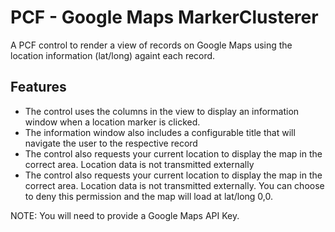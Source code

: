 <h1>PCF - Google Maps MarkerClusterer</h1>
A PCF control to render a view of records on Google Maps using the location information (lat/long) againt each record.

<h2>Features</h2>
<ul>
  <li>The control uses the columns in the view to display an information window when a location marker is clicked.</li>
  <li>The information window also includes a configurable title that will navigate the user to the respective record</li>
  <li>The control also requests your current location to display the map in the correct area. Location data is not transmitted externally</li>
  <li>The control also requests your current location to display the map in the correct area. Location data is not transmitted externally. You can choose to deny this permission and the map will load at lat/long 0,0.</li>
</ul>

<p>NOTE: You will need to provide a Google Maps API Key.</p>
